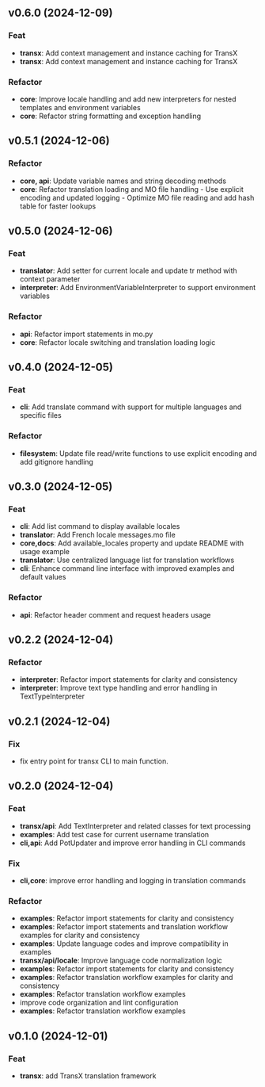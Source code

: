 ## v0.6.0 (2024-12-09)

### Feat

- **transx**: Add context management and instance caching for TransX
- **transx**: Add context management and instance caching for TransX

### Refactor

- **core**: Improve locale handling and add new interpreters for nested templates and environment variables
- **core**: Refactor string formatting and exception handling

## v0.5.1 (2024-12-06)

### Refactor

- **core, api**: Update variable names and string decoding methods
- **core**: Refactor translation loading and MO file handling - Use explicit encoding and updated logging - Optimize MO file reading and add hash table for faster lookups

## v0.5.0 (2024-12-06)

### Feat

- **translator**: Add setter for current locale and update tr method with context parameter
- **interpreter**: Add EnvironmentVariableInterpreter to support environment variables

### Refactor

- **api**: Refactor import statements in mo.py
- **core**: Refactor locale switching and translation loading logic

## v0.4.0 (2024-12-05)

### Feat

- **cli**: Add translate command with support for multiple languages and specific files

### Refactor

- **filesystem**: Update file read/write functions to use explicit encoding and add gitignore handling

## v0.3.0 (2024-12-05)

### Feat

- **cli**: Add list command to display available locales
- **translator**: Add French locale messages.mo file
- **core,docs**: Add available_locales property and update README with usage example
- **translator**: Use centralized language list for translation workflows
- **cli**: Enhance command line interface with improved examples and default values

### Refactor

- **api**: Refactor header comment and request headers usage

## v0.2.2 (2024-12-04)

### Refactor

- **interpreter**: Refactor import statements for clarity and consistency
- **interpreter**: Improve text type handling and error handling in TextTypeInterpreter

## v0.2.1 (2024-12-04)

### Fix

- fix entry point for transx CLI to main function.

## v0.2.0 (2024-12-04)

### Feat

- **transx/api**: Add TextInterpreter and related classes for text processing
- **examples**: Add test case for current username translation
- **cli,api**: Add PotUpdater and improve error handling in CLI commands

### Fix

- **cli,core**: improve error handling and logging in translation commands

### Refactor

- **examples**: Refactor import statements for clarity and consistency
- **examples**: Refactor import statements and translation workflow examples for clarity and consistency
- **examples**: Update language codes and improve compatibility in examples
- **transx/api/locale**: Improve language code normalization logic
- **examples**: Refactor import statements for clarity and consistency
- **examples**: Refactor translation workflow examples for clarity and consistency
- **examples**: Refactor translation workflow examples
- improve code organization and lint configuration
- **examples**: Refactor translation workflow examples

## v0.1.0 (2024-12-01)

### Feat

- **transx**: add TransX translation framework
